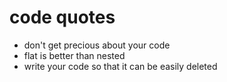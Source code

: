 # code quotes

- don't get precious about your code
- flat is better than nested
- write your code so that it can be easily deleted
